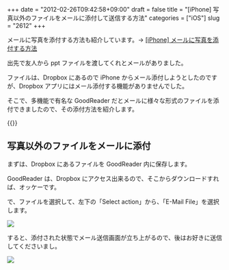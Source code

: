 +++
date = "2012-02-26T09:42:58+09:00"
draft = false
title = "[iPhone] 写真以外のファイルをメールに添付して送信する方法"
categories = ["iOS"]
slug = "2612"
+++

メールに写真を添付する方法も紹介しています。→ [[iPhone] メールに写真を添付する方法 ](http://rakuishi.com/iphone/3475/)

出先で友人から ppt ファイルを渡してくれとメールがありました。

ファイルは、Dropbox にあるので iPhone からメール添付しようとしたのですが、Dropbox アプリにはメール添付する機能がありませんでした。

そこで、多機能で有名な GoodReader だとメールに様々な形式のファイルを添付できましたので、その添付方法を紹介します。

{{<app id="306277111" title="GoodReader for iPhone 3.14.1（￥450）" src="http://a5.mzstatic.com/us/r1000/074/Purple/34/da/60/mzl.ohbsfmho.100x100-75.png">}}

## 写真以外のファイルをメールに添付

まずは、Dropbox にあるファイルを GoodReader 内に保存します。

GoodReader は、Dropbox にアクセス出来るので、そこからダウンロードすれば、オッケーです。

で、ファイルを選択して、左下の「Select action」から、「E-Mail File」を選択します。

![](/images/2012/02/2612_1.jpg)

すると、添付された状態でメール送信画面が立ち上がるので、後はお好きに送信してくださいまし。

![](/images/2012/02/2612_2.jpg)
